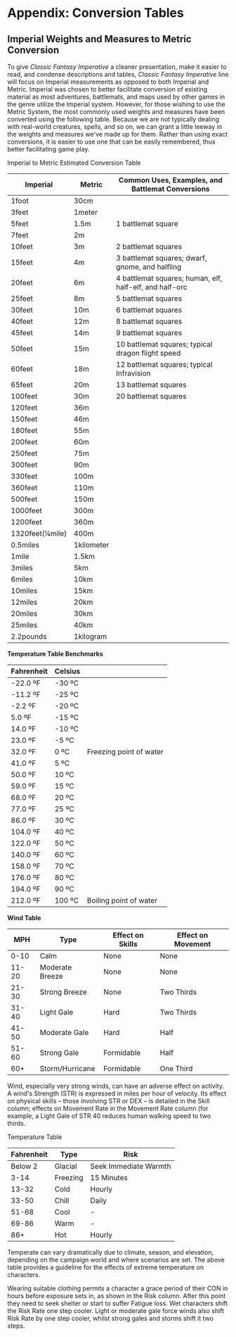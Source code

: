 # Appendix: Conversion Tables

## Imperial Weights and Measures to Metric Conversion

To give _Classic Fantasy Imperative_ a cleaner presentation, make it easier to read, and condense descriptions and tables, _Classic Fantasy Imperative_ line will focus on Imperial measurements as opposed to both Imperial and Metric. Imperial was chosen to better facilitate conversion of existing material as most adventures, battlemats, and maps used by other games in the genre utilize the Imperial system. However, for those wishing to use the Metric System, the most commonly used weights and measures have been converted using the following table. Because we are not typically dealing with real-world creatures, spells, and so on, we can grant a little leeway in the weights and measures we've made up for them. Rather than using exact conversions, it is easier to use one that can be easily remembered, thus better facilitating game play.

Imperial to Metric Estimated Conversion Table

| Imperial | Metric | Common Uses, Examples, and Battlemat Conversions |
| --- | --- | --- |
| 1foot | 30cm | |
| 3feet | 1meter | |
| 5feet | 1.5m | 1 battlemat square |
| 7feet | 2m | |
| 10feet | 3m | 2 battlemat squares |
| 15feet | 4m | 3 battlemat squares; dwarf, gnome, and halfling |
| 20feet | 6m | 4 battlemat squares; human, elf, half-elf, and half-orc |
| 25feet | 8m | 5 battlemat squares |
| 30feet | 10m | 6 battlemat squares |
| 40feet | 12m | 8 battlemat squares |
| 45feet | 14m | 9 battlemat squares |
| 50feet | 15m | 10 battlemat squares; typical dragon flight speed |
| 60feet | 18m | 12 battlemat squares; typical Infravision |
| 65feet | 20m | 13 battlemat squares |
| 100feet | 30m | 20 battlemat squares |
| 120feet | 36m | |
| 150feet | 46m | |
| 180feet | 55m | |
| 200feet | 60m | |
| 250feet | 75m | |
| 300feet | 90m | |
| 330feet | 100m | |
| 360feet | 110m | |
| 500feet | 150m | |
| 1000feet | 300m | |
| 1200feet | 360m | |
| 1320feet(¼mile) | 400m | |
| 0.5miles | 1kilometer | |
| 1mile | 1.5km | |
| 3miles | 5km | |
| 6miles | 10km | |
| 10miles | 15km | |
| 12miles | 20km | |
| 20miles | 30km | |
| 25miles | 40km | |
| 2.2pounds | 1kilogram | |

**Temperature Table Benchmarks**

| Fahrenheit | Celsius | |
| --- | --- | --- |
| -22.0 ºF | -30 ºC | |
| -11.2 ºF | -25 ºC | |
| -2.2 ºF | -20 ºC | |
| 5.0 ºF | -15 ºC | |
| 14.0 ºF | -10 ºC | |
| 23.0 ºF | -5 ºC | |
| 32.0 ºF | 0 ºC | Freezing point of water |
| 41.0 ºF | 5 ºC | |
| 50.0 ºF | 10 ºC | |
| 59.0 ºF | 15 ºC | |
| 68.0 ºF | 20 ºC | |
| 77.0 ºF | 25 ºC | |
| 86.0 ºF | 30 ºC | |
| 104.0 ºF | 40 ºC ||
| 122.0 ºF | 50 ºC | |
| 140.0 ºF | 60 ºC | |
| 158.0 ºF | 70 ºC | |
| 176.0 ºF | 80 ºC | |
| 194.0 ºF | 90 ºC | |
| 212.0 ºF | 100 ºC | Boiling point of water |

**Wind Table**

| MPH | Type | Effect on Skills | Effect on Movement |
| --- | --- | --- | --- |
| 0-10 | Calm | None | None |
| 11-20 | Moderate Breeze | None | None |
| 21-30 | Strong Breeze | None | Two Thirds |
| 31-40 | Light Gale | Hard | Two Thirds |
| 41-50 | Moderate Gale | Hard | Half |
| 51-60 | Strong Gale | Formidable | Half |
| 60+ | Storm/Hurricane | Formidable | One Third |

Wind, especially very strong winds, can have an adverse effect on activity. A wind's Strength (STR) is expressed in miles per hour of velocity. Its effect on physical skills – those involving STR or DEX – is detailed in the Skill column; effects on Movement Rate in the Movement Rate column (for example, a Light Gale of STR 40 reduces human walking speed to two thirds.

Temperature Table

| Fahrenheit | Type | Risk |
| --- | --- | --- |
| Below 2 | Glacial | Seek Immediate Warmth |
| 3-14 | Freezing | 15 Minutes |
| 13-32 | Cold | Hourly |
| 33-50 | Chill | Daily |
| 51-68 | Cool | - |
| 69-86 | Warm | - |
| 86+ | Hot | Hourly |

Temperate can vary dramatically due to climate, season, and elevation, depending on the campaign world and where scenarios are set. The above table provides a guideline for the effects of extreme temperature on characters.

Wearing suitable clothing permits a character a grace period of their CON in hours before exposure sets in, as shown in the Risk column. After this point they need to seek shelter or start to suffer Fatigue loss. Wet characters shift the Risk Rate one step cooler. Light or moderate gale force winds also shift Risk Rate by one step cooler, whilst strong gales and storms shift it two steps.